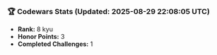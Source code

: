 ### 🏆 Codewars Stats (Updated: 2025-08-29 22:08:05 UTC)

- **Rank:** 8 kyu
- **Honor Points:** 3
- **Completed Challenges:** 1
